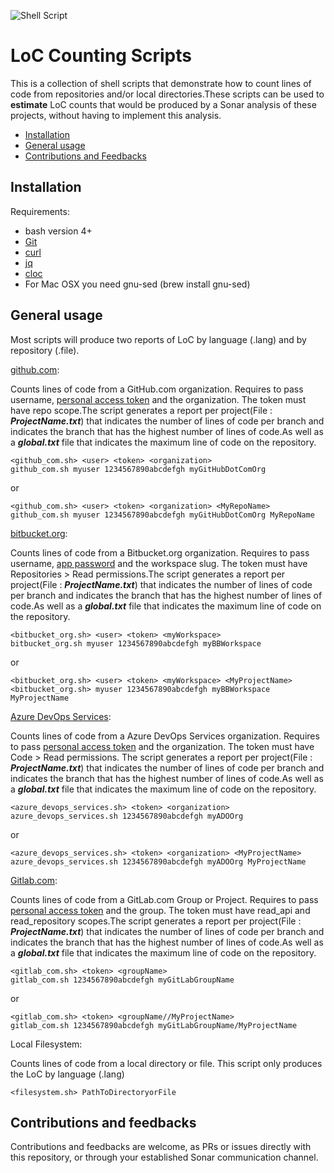 ![Shell Script](https://img.shields.io/badge/shell_script-%23121011.svg?style=for-the-badge&logo=gnu-bash&logoColor=white)

LoC Counting Scripts
==================
This is a collection of shell scripts that demonstrate how to count lines of code from repositories and/or local directories.These scripts can be used to **estimate** LoC counts that would be produced by a Sonar analysis of these projects, without having to implement this analysis.

* [Installation](#installation)
* [General usage](#general-usage)
* [Contributions and Feedbacks](#Contributions-and-feedbacks)

Installation
------------

Requirements:

* bash version 4+
* [Git](https://git-scm.com/)
* [curl](https://curl.haxx.se)
* [jq](https://stedolan.github.io/jq/)
* [cloc](https://github.com/AlDanial/cloc)
* For Mac OSX you need gnu-sed (brew install gnu-sed)

General usage
-------------

Most scripts will produce two reports of LoC by language (.lang) and by repository (.file).

[github.com](https://github.com):

Counts lines of code from a GitHub.com organization.  Requires to pass username, [personal access token](https://docs.github.com/en/authentication/keeping-your-account-and-data-secure/creating-a-personal-access-token) and the organization.  The token must have repo scope.The script generates a report per project(File : ***ProjectName.txt***) that indicates the number of lines of code per branch and indicates the branch that has the highest number of lines of code.As well as a ***global.txt*** file that indicates the maximum line of code on the repository.

```
<github_com.sh> <user> <token> <organization>
github_com.sh myuser 1234567890abcdefgh myGitHubDotComOrg
```
or
```
<github_com.sh> <user> <token> <organization> <MyRepoName>
github_com.sh myuser 1234567890abcdefgh myGitHubDotComOrg MyRepoName
```

[bitbucket.org](https://bitbucket.org):

Counts lines of code from a Bitbucket.org organization. Requires to pass username, [app password](https://support.atlassian.com/bitbucket-cloud/docs/app-passwords/) and the workspace slug.  The token must have Repositories > Read permissions.The script generates a report per project(File : ***ProjectName.txt***) that indicates the number of lines of code per branch and indicates the branch that has the highest number of lines of code.As well as a ***global.txt*** file that indicates the maximum line of code on the repository.

```
<bitbucket_org.sh> <user> <token> <myWorkspace>
bitbucket_org.sh myuser 1234567890abcdefgh myBBWorkspace
```
or
```
<bitbucket_org.sh> <user> <token> <myWorkspace> <MyProjectName>
<bitbucket_org.sh> myuser 1234567890abcdefgh myBBWorkspace MyProjectName
```

[Azure DevOps Services](https://dev.azure.com):

Counts lines of code from a Azure DevOps Services organization. Requires to pass [personal access token](https://docs.microsoft.com/en-us/azure/devops/organizations/accounts/use-personal-access-tokens-to-authenticate?view=azure-devops) and the organization.  The token must have Code > Read permissions.
The script generates a report per project(File : ***ProjectName.txt***) that indicates the number of lines of code per branch and indicates the branch that has the highest number of lines of code.As well as a ***global.txt*** file that indicates the maximum line of code on the repository.

```
<azure_devops_services.sh> <token> <organization>
azure_devops_services.sh 1234567890abcdefgh myADOOrg 
```
or
```
<azure_devops_services.sh> <token> <organization> <MyProjectName>
azure_devops_services.sh 1234567890abcdefgh myADOOrg MyProjectName
```

[Gitlab.com](https://gitlab.com):

Counts lines of code from a GitLab.com Group or Project. Requires to pass [personal access token](https://docs.gitlab.com/ee/user/profile/personal_access_tokens.html) and the group.  The token must have read_api and read_repository scopes.The script generates a report per project(File : ***ProjectName.txt***) that indicates the number of lines of code per branch and indicates the branch that has the highest number of lines of code.As well as a ***global.txt*** file that indicates the maximum line of code on the repository.


```
<gitlab_com.sh> <token> <groupName>
gitlab_com.sh 1234567890abcdefgh myGitLabGroupName
```
or
```
<gitlab_com.sh> <token> <groupName//MyProjectName> 
gitlab_com.sh 1234567890abcdefgh myGitLabGroupName/MyProjectName
```

Local Filesystem:

Counts lines of code from a local directory or file.  This script only produces the LoC by language (.lang)

```
<filesystem.sh> PathToDirectoryorFile
```

Contributions and feedbacks
-------------
Contributions and feedbacks are welcome, as PRs or issues directly with this repository, or through your established Sonar communication channel.
